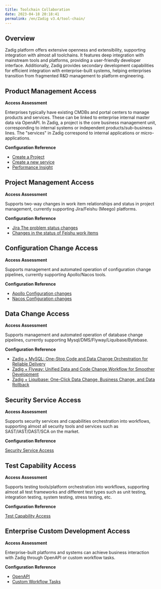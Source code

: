 ```yaml
---
title: Toolchain Collaboration
date: 2023-04-18 20:18:41
permalink: /en/Zadig v3.4/tool-chain/
---
```


## Overview

Zadig platform offers extensive openness and extensibility, supporting integration with almost all toolchains. It features deep integration with mainstream tools and platforms, providing a user-friendly developer interface. Additionally, Zadig provides secondary development capabilities for efficient integration with enterprise-built systems, helping enterprises transition from fragmented R&D management to platform engineering.

## Product Management Access

**Access Assessment**

Enterprises typically have existing CMDBs and portal centers to manage products and services. These can be linked to enterprise internal master data via OpenAPI. In Zadig, a project is the core business management unit, corresponding to internal systems or independent products/sub-business lines. The "services" in Zadig correspond to internal applications or micro-applications.

**Configuration Reference**
- [Create a Project](/en/Zadig%20v3.4/api/project/)
- [Create a new service](/en/Zadig%20v3.4/api/service/#%E6%96%B0%E5%BB%BA%E6%9C%8D%E5%8A%A1)
- [Performance Insight](/en/Zadig%20v3.4/api/insight/#%E6%95%B0%E6%8D%AE%E6%A6%82%E8%A7%88)

## Project Management Access

**Access Assessment**

Supports two-way changes in work item relationships and status in project management, currently supporting Jira/Feishu (Meego) platforms.

**Configuration Reference**
- [Jira The problem status changes](/en/Zadig%20v3.4/project/workflow-jobs/#jira-%E9%97%AE%E9%A2%98%E7%8A%B6%E6%80%81%E5%8F%98%E6%9B%B4)
- [Changes in the status of Feishu work items](/en/Zadig%20v3.4/project/workflow-jobs/#%E9%A3%9E%E4%B9%A6%E5%B7%A5%E4%BD%9C%E9%A1%B9%E7%8A%B6%E6%80%81%E5%8F%98%E6%9B%B4)

## Configuration Change Access

**Access Assessment**

Supports management and automated operation of configuration change pipelines, currently supporting Apollo/Nacos tools.

**Configuration Reference**
- [Apollo Configuration changes](/en/Zadig%20v3.4/project/workflow-jobs/#apollo-%E9%85%8D%E7%BD%AE%E5%8F%98%E6%9B%B4)
- [Nacos Configuration changes](/en/Zadig%20v3.4/project/workflow-jobs/#nacos-%E9%85%8D%E7%BD%AE%E5%8F%98%E6%9B%B4)

## Data Change Access

**Access Assessment**

Supports management and automated operation of database change pipelines, currently supporting Mysql/DMS/Flyway/Liquibase/Bytebase.

**Configuration Reference**
- [Zadig + MySQL: One-Stop Code and Data Change Orchestration for Reliable Delivery](https://mp.weixin.qq.com/s/vKVPR6sn4lAifiOPZgvzNA)
- [Zadig + Flyway: Unified Data and Code Change Workflow for Smoother Development](https://mp.weixin.qq.com/s/KFyKkYTQp58BpNn9HGA7AQ)
- [Zadig + Liquibase: One-Click Data Change, Business Change, and Data Rollback](https://mp.weixin.qq.com/s/ZnAJ_h_GXAABxzaD4kfTqg)

## Security Service Access

**Access Assessment**

Supports security services and capabilities orchestration into workflows, supporting almost all security tools and services such as SAST/IAST/DAST/SCA on the market.

**Configuration Reference**

[Security Service Access](/en/Zadig%20v3.4/security-manual/)

## Test Capability Access

**Access Assessment**

Supports testing tools/platform orchestration into workflows, supporting almost all test frameworks and different test types such as unit testing, integration testing, system testing, stress testing, etc.

**Configuration Reference**

[Test Capability Access](/en/Zadig%20v3.4/test-manual/)

## Enterprise Custom Development Access

**Access Assessment**

Enterprise-built platforms and systems can achieve business interaction with Zadig through OpenAPI or custom workflow tasks.

**Configuration Reference**
- [OpenAPI](/en/Zadig%20v3.4/api/usage)
- [Custom Workflow Tasks](/en/Zadig%20v3.4/settings/custom-task/)